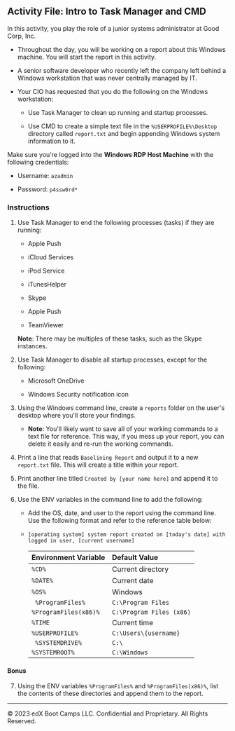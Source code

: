 ## Activity File: Intro to Task Manager and CMD

In this activity, you play the role of a junior systems administrator at Good Corp, Inc.

- Throughout the day, you will be working on a report about this Windows machine. You will start the report in this activity.

- A senior software developer who recently left the company left behind a Windows workstation that was never centrally managed by IT. 

- Your CIO has requested that you do the following on the Windows workstation:

   - Use Task Manager to clean up running and startup processes.

   - Use CMD to create a simple text file in the `%USERPROFILE%\Desktop` directory called `report.txt` and begin appending Windows system information to it.

Make sure you're logged into the **Windows RDP Host Machine** with the following credentials:

- Username: `azadmin`

- Password: `p4ssw0rd*`

### Instructions 

1. Use Task Manager to end the following processes (tasks) if they are running:

   - Apple Push

   - iCloud Services

   - iPod Service

   - iTunesHelper

   - Skype

   - Apple Push

   - TeamViewer 

    **Note**: There may be multiples of these tasks, such as the Skype instances.

2. Use Task Manager to disable all startup processes, except for the following:

   -  Microsoft OneDrive

   -  Windows Security notification icon

3. Using the Windows command line, create a `reports` folder on the user's desktop where you'll store your findings.

   - **Note**: You'll likely want to save all of your working commands to a text file for reference. This way, if you mess up your report, you can delete it easily and re-run the working commands.

4. Print a line that reads `Baselining Report` and output it to a new `report.txt` file. This will create a title within your report.

5. Print another line titled `Created by [your name here]` and append it to the file.

6. Use the ENV variables in the command line to add the following:

   - Add the OS, date, and user to the report using the command line. Use the following format and refer to the reference table below: 
   
   - `[operating system] system report created on [today's date] with logged in user, [current username]`  

      | Environment Variable | Default Value          |
      | :------------------- | :--------------------- |
      | `%CD%`                 | Current directory      |
      | `%DATE%`               | Current date       |
      | `%OS%`                 | Windows                |
      |` %ProgramFiles%`     | `C:\Program Files`       |
      | `%ProgramFiles(x86)%`  | `C:\Program Files (x86)` |
      | `%TIME`                | Current time       |
      | `%USERPROFILE%`        | `C:\Users\{username}`    |
      |` %SYSTEMDRIVE%`        | `C:\`                    |
      | `%SYSTEMROOT%`         | `C:\Windows`             |

#### Bonus

7. Using the ENV variables `%ProgramFiles%` and `%ProgramFiles(x86)%`, list the contents of these directories and append them to the report.

----

© 2023 edX Boot Camps LLC. Confidential and Proprietary. All Rights Reserved.
